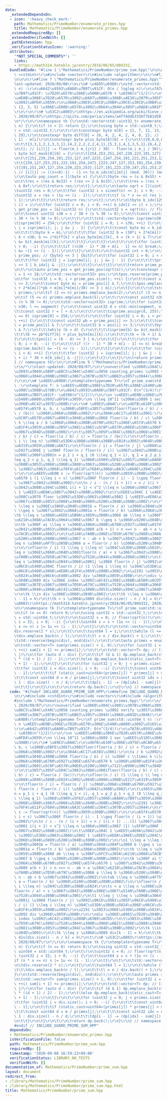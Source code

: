 ```yaml
---
data:
  _extendedDependsOn:
  - icon: ':heavy_check_mark:'
    path: Mathematics/PrimeNumber/enumerate_primes.hpp
    title: Mathematics/PrimeNumber/enumerate_primes.hpp
  _extendedRequiredBy: []
  _extendedVerifiedWith: []
  _pathExtension: hpp
  _verificationStatusIcon: ':warning:'
  attributes:
    '*NOT_SPECIAL_COMMENTS*': ''
    links:
    - https://math314.hateblo.jp/entry/2016/06/05/004332,
  bundledCode: "#line 1 \"Mathematics/PrimeNumber/prime_sum.hpp\"\n\n\n\r\n#include\
    \ <cstdint>\r\n#include <vector>\r\n#include <algorithm>\r\n\r\n#line 1 \"Mathematics/PrimeNumber/enumerate_primes.hpp\"\
    \n\n\n\r\n#line 7 \"Mathematics/PrimeNumber/enumerate_primes.hpp\"\n\r\n/*\r\n\
    last-updated: 2020/09/08\r\n\r\n# \u4ED5\u69D8\r\nstd::vector<std::uint32_t> enumerate_primes(std::uint32_t\
    \ n) :\r\n\u6642\u9593\u8A08\u7B97\u91CF: O(n / loglog n)\r\n\u7A7A\u9593\u8A08\
    \u7B97\u91CF: \u7D20\u6570\u306E\u500B\u6570 + \u0398(n^(1/2))\r\n\r\nn \u4EE5\
    \u4E0B\u306E\u7D20\u6570\u3092\u6607\u9806\u306B\u4E26\u3079\u305F\u914D\u5217\
    \u3092\u8FD4\u3059\r\n\u30A8\u30E9\u30C8\u30B9\u30C6\u30CD\u30B9\u306E\u7BE9\u306E\
    \ {2, 3, 5} \u306E\u500D\u6570\u3092\u9664\u3044\u305F\u9AD8\u901F\u5316\u7248\
    \r\n\r\n\r\n# \u53C2\u8003\r\nhttps://en.wikipedia.org/wiki/Sieve_of_Eratosthenes,\
    \ 2020/09/07\r\nhttps://qiita.com/peria/items/a4ff4ddb3336f7b81d50, 2020/09/08\r\
    \n*/\r\n\r\nnamespace tk {\r\nstd::vector<std::uint32_t> enumerate_primes(std::uint32_t\
    \ n) {\r\n\tif (n < 2) return {};\r\n\tusing byte = std::uint8_t;\r\n\tusing uint32\
    \ = std::uint32_t;\r\n\t\r\n\tconstexpr byte m[8] = {1, 7, 11, 13, 17, 19, 23,\
    \ 29};\r\n\tconstexpr byte diff[8] = {6, 4, 2, 4, 2, 4, 6, 2}; // [i] := m[i +\
    \ 1] - m[i]\r\n\tconstexpr byte plus_byte[8][8] = {\r\n\t\t{0,0,0,0,0,0,0,1},{1,1,1,0,1,1,1,1},{2,2,0,2,0,2,2,1},{3,1,1,2,1,1,3,1},\r\
    \n\t\t{3,3,1,2,1,3,3,1},{4,2,2,2,2,2,4,1},{5,3,1,4,1,3,5,1},{6,4,2,4,2,4,6,1},\r\
    \n\t}; // [i][j] := floor(m_i m_{j+1} / 30) - floor(m_i m_j / 30)\r\n\tconstexpr\
    \ byte bit_mask[8][8] = {\r\n\t\t{254,253,251,247,239,223,191,127},{253,223,239,254,127,247,251,191},\r\
    \n\t\t{251,239,254,191,253,127,247,223},{247,254,191,223,251,253,127,239},\r\n\
    \t\t{239,127,253,251,223,191,254,247},{223,247,127,253,191,254,239,251},\r\n\t\
    \t{191,251,247,127,254,239,223,253},{127,191,223,239,247,251,253,254},\r\n\t};\
    \ // [i][j] := ((1<<8)-1) - (1 << to_m_idx(m[i]m[j] (mod. 30))) (mod. 8))\r\n\t\
    \r\n\tauto pop_count = [](byte x) {\r\n\t\tbyte res = (x & 0x55) + (x >> 1 & 0x55);\r\
    \n\t\tres = (res & 0x33) + (res >> 2 & 0x33);\r\n\t\tres = (res + (res >> 4))\
    \ & 0xf;\r\n\t\treturn res;\r\n\t};\r\n\t\r\n\tauto sqrt = [](uint32 n) {\r\n\t\
    \tuint32 res = 0;\r\n\t\tfor (uint32 i = sizeof(n) << 2; i > 0; --i) {\r\n\t\t\
    \tuint32 x = res + (1u << (i - 1));\r\n\t\t\tif (x * x <= n) res |= 1u << (i -\
    \ 1);\r\n\t\t}\r\n\t\treturn res;\r\n\t};\r\n\t\r\n\tbyte b_idx[129]; // [1 <<\
    \ i] = i\r\n\tfor (uint32 i = 0; i < 8; ++i) b_idx[1 << i] = i;\r\n\t\r\n\tauto\
    \ get_prime_pos = [&](uint32 n) {\r\n\t\tuint32 s = sqrt(n); // floor(sqrt(n))\r\
    \n\t\tconst uint32 s30 = s / 30 + (s % 30 != 0);\r\n\t\tconst uint32 n30 = n /\
    \ 30 + (n % 30 != 0);\r\n\t\t\r\n\t\tstd::vector<byte> isprime(n30, 255);\r\n\t\
    \tisprime[0] = 254;\r\n\t\tfor (uint32 i = 0; i < s30; ++i) {\r\n\t\t\tfor (byte\
    \ j = isprime[i]; j; j &= j - 1) {\r\n\t\t\t\tconst byte mi = b_idx[j & -j];\r\
    \n\t\t\t\tbyte k = mi;\r\n\t\t\t\tfor (uint32 b = (30*i + 2*m[mi])*i + m[mi]*m[mi]/30;\
    \ b < n30; b += i*diff[k] + plus_byte[mi][k], k = (k + 1) & 7)\r\n\t\t\t\t\tisprime[b]\
    \ &= bit_mask[mi][k];\r\n\t\t\t}\r\n\t\t}\r\n\t\t\r\n\t\tfor (uint32 i = 8; i\
    \ > 0; --i) {\r\n\t\t\tif ((n30 - 1) * 30 + m[i - 1] <= n) break;\r\n\t\t\tisprime.back()\
    \ &= ~(1 << (i - 1));\r\n\t\t}\r\n\t\t\r\n\t\tuint32 cnt = 0;\r\n\t\tstd::vector<uint32>\
    \ prime_pos; // {byte} << 3 | {bit}\r\n\t\tfor (uint32 i = 0; i < n30; ++i) {\r\
    \n\t\t\tfor (uint32 j = isprime[i]; j; j &= j - 1) {\r\n\t\t\t\tprime_pos.emplace_back(i\
    \ << 3 | b_idx[j & -j]);\r\n\t\t\t}\r\n\t\t}\r\n\t\treturn prime_pos;\r\n\t};\r\
    \n\t\r\n\tauto prime_pos = get_prime_pos(sqrt(n));\r\n\tconstexpr uint32 segment\
    \ = 1 << 18;\r\n\tstd::vector<uint32> pos;\r\n\tpos.reserve(prime_pos.size());\r\
    \n\tfor (uint32 i = 0; i < prime_pos.size(); ++i) {\r\n\t\tconst uint32 pb = prime_pos[i]\
    \ >> 3;\r\n\t\tconst byte mi = prime_pos[i] & 7;\r\n\t\tpos.emplace_back(((30*pb\
    \ + 2*m[mi])*pb + m[mi]*m[mi]/30) << 3 | mi);\r\n\t}\r\n\t\r\n\tstd::vector<uint32>\
    \ primes;\r\n\tif (2 <= n) primes.emplace_back(2);\r\n\tif (3 <= n) primes.emplace_back(3);\r\
    \n\tif (5 <= n) primes.emplace_back(5);\r\n\t\r\n\tconst uint32 n30 = n / 30 +\
    \ (n % 30 != 0);\r\n\tstd::vector<uint32> isprime;\r\n\tfor (uint32 l = 0; l <\
    \ n30; l += segment) {\r\n\t\tconst uint32 d = std::min(segment, n30 - l);\r\n\
    \t\tconst uint32 r = l + d;\r\n\t\t\r\n\t\tisprime.assign(d, 255);\r\n\t\tif (l\
    \ == 0) isprime[0] = 254;\r\n\t\t\r\n\t\tfor (uint32 i = 0; i < prime_pos.size();\
    \ ++i) {\r\n\t\t\tconst uint32 pb = prime_pos[i] >> 3;\r\n\t\t\tconst byte mi\
    \ = prime_pos[i] & 7;\r\n\t\t\tuint32 b = pos[i] >> 3;\r\n\t\t\tbyte k = pos[i]\
    \ & 7;\r\n\t\t\twhile (b < d) {\r\n\t\t\t\tisprime[b] &= bit_mask[mi][k];\r\n\t\
    \t\t\tb += pb*diff[k] + plus_byte[mi][k];\r\n\t\t\t\tk = (k + 1) & 7;\r\n\t\t\t\
    }\r\n\t\t\tpos[i] = (b - d) << 3 | k;\r\n\t\t}\r\n\t\t\r\n\t\tfor (uint32 i =\
    \ 8; i > 0; --i) {\r\n\t\t\tif ((r - 1) * 30 + m[i - 1] <= n) break;\r\n\t\t\t\
    isprime.back() &= ~(1 << (i - 1));\r\n\t\t}\r\n\t\t\r\n\t\tfor (uint32 i = 0;\
    \ i < d; ++i) {\r\n\t\t\tfor (uint32 j = isprime[i]; j; j &= j - 1) primes.emplace_back((l\
    \ + i) * 30 + m[b_idx[j & -j]]);\r\n\t\t}\r\n\t}\r\n\treturn primes;\r\n}\r\n\
    } // namespace tk\r\n\r\n\n#line 9 \"Mathematics/PrimeNumber/prime_sum.hpp\"\n\
    \r\n/*\r\nlast-updated: 2020/09/07\r\n\r\nunverified \u3060\u304C\u3001\u307B\u3068\
    \u3093\u3069\u5B9F\u88C5\u304C\u540C\u3058 counting_primes \u3092 verify \u3057\
    \u3066\u3044\u308B\u306E\u3067\u307B\u307C\u6B63\u3057\u3044(\u3068\u601D\u3046\
    )\r\n\r\n# \u4ED5\u69D8\r\ntemplate<typename T>\r\nT prime_sum(std::uint64_t n)\
    \ :\r\ntemplate T: n \u4EE5\u4E0B\u306E\u7D20\u6570\u306E\u5408\u8A08\u3092\u5165\
    \u308C\u308B\u578B\r\n\u6642\u9593\u8A08\u7B97\u91CF: O(n^(3/4))\r\n\u7A7A\u9593\
    \u8A08\u7B97\u91CF: \u0398(n^(1/2))\r\n\r\nn \u4EE5\u4E0B\u306E\u7D20\u6570\u306E\
    \u5408\u8A08\u3092\u8FD4\u3059\r\nn \\leq 10^11 \u306A\u3089 1 sec \u4EE5\u5185\
    \u306B\u6C42\u307E\u308B\r\n\r\n# \u89E3\u8AAC\r\n\u4EFB\u610F\u306E\u975E\u8CA0\
    \u6574\u6570 a, b, c \u306B\u5BFE\u3057\u3001floor(floor(a / b) / c) = floor(a\
    \ / (bc)) \u3068\u306A\u308B\u3002\r\n\u304A\u6C17\u6301\u3061:\r\n\ta / b \u3092\
    \u5C0F\u6570\u3067\u8003\u3048\u308B\u3068 floor((a / b) / c) \u306F c \\times\
    \ k \\leq a / b \u3068\u306A\u308B\u6700\u5927\u306E\u6574\u6570 k \u3068\u4E00\
    \u81F4\u3059\u308B\u305F\u3081\u3001\u5C0F\u6570\u90E8\u5206\u306F\u7121\u8996\
    \u3067\u304D\u308B\u3002\r\n\t\u3057\u305F\u304C\u3063\u3066\u3001floor(floor(a\
    \ / b) / c) = floor((a / b) / c) = floor(a / (bc))\r\n\r\nfloor(n / i) (1 \\leq\
    \ i \\ leq n) \u306E\u53D6\u308A\u3046\u308B\u5024\u3092\u964D\u9806\u306B\u5217\
    \u6319\u3059\u308B\u8A71\r\n\tfloor(n / i) = floor(n / j) \u3068\u306A\u308B\u6700\
    \u5927\u306E j \u306F floor(n / floor(n / i)) \u3067\u3042\u308B\u3002\r\n\t\u3053\
    \u308C\u306F\u3001n = p_1 i + q_1 (0 \\leq q_1 < i), q_1 = p_2 p_1 + q_2 (0 \\\
    leq q_2 < p_1, q_2 \\leq q_1) \u3068\u5909\u5F62\u3057\u3066\u8A08\u7B97\u3059\
    \u308B\u3053\u3068\u306B\u3088\u3063\u3066\u5206\u304B\u308B\u3002\r\n\t\u2191\
    \ \u3082\u3063\u3068\u76F4\u611F\u7684\u306A\u8A3C\u660E\u304C\u307B\u3057\u3044\
    \r\n\r\n\u4EE5\u4E0B s := floor(sqrt(n)) \u3068\u3059\u308B\u3002\r\n\r\n\u6574\
    \u6570 i (1 \\leq i < s) \u3067\u306F floor(n / i) - 1 \\geq floor(n / (i + 1))\
    \ \u3067\u3042\u308B\u3002\r\n\tn / i - (n / (i + 1)) = n / i(i + 1) ...(1) \u3067\
    \u3042\u308B\u304C\u3001 i(i + 1) < s^2 \\leq n \u306A\u306E\u3067 (1) \u5F0F\u306F\
    \ 1 \u4EE5\u4E0A\u3067\u3042\u308B\u3002\r\n\t\u5DEE\u304C 1 \u4EE5\u4E0A\u3042\
    \u308C\u3070 floor \u3092\u53D6\u3063\u3066\u3082 1 \u4EE5\u4E0A\u306E\u5DEE\u304C\
    \u3067\u308B\u3053\u3068\u304B\u3089\u5206\u304B\u308B\u3002\r\n\r\n1 \\leq a\
    \ \\leq s \u306E\u3068\u304D\u3001b = floor(n / a) \u3068\u304A\u304F\u3068 b\
    \ \\geq s \u3067\u3042\u308A\u3001a = floor(n / b) \u3068\u306A\u308B\u3002\r\n\
    \tb \\leq s \u3068\u4EEE\u5B9A\u3059\u308B\u3068 ab \\leq n \u306F\u5FC5\u305A\
    \u6210\u308A\u7ACB\u3064\u306E\u3067 b \\geq s \u3068\u5206\u304B\u308B\u3002\r\
    \n\tb \u306F ai \\leq n \u3068\u306A\u308B\u6700\u5927\u306E\u6574\u6570 i \u3067\
    \u3042\u308B\u3053\u3068\u304B\u3089 a(b + 1) > n <=> n - ab < a \u304C\u6210\u308A\
    \u7ACB\u3064\u3002\r\n\t\u5148\u7A0B\u306E\u7D50\u679C\u3088\u308A a \\leq b \u3068\
    \u5206\u304B\u308B\u306E\u3067 n - ab < b \u3067\u3042\u308B\u3002\r\n\tab \\\
    leq n \u3068\u4F75\u305B\u3066 a = floor(n / b) \u3068\u5206\u304B\u308B\u3002\
    \r\n\r\nfloor(n / i) (1 \\leq i \\leq n) \u304C\u53D6\u308B\u5024\r\n\ts < a \\\
    leq n \u306E\u3068\u304D\u3001floor(n / a) < s \u3067\u3042\u308B\u306E\u3067\u5148\
    \u7A0B\u306E\u7D50\u679C\u3092\u7528\u3044\u308B\u3068\u3001\r\n\t1 \\leq j \\\
    leq s \u306B\u3064\u3044\u3066\u3001j \u3068 floor(n / j) \u3092\u96C6\u3081\u305F\
    \u96C6\u5408\u304C floor(n / i) (1 \\leq i \\leq n) \u304C\u53D6\u308B\u5024\u306E\
    \u96C6\u5408\u3068\u4E00\u81F4\u3059\u308B\u3002\r\n\u2191 \u3053\u306E\u53D6\u308B\
    \u5024\u306E\u96C6\u5408\u3092 div \u3068\u3059\u308B\r\n\r\ndiv \u306E\u8981\u7D20\
    \u304B\u3089 div \u306E index \u3092\u6C42\u3081\u308B\u65B9\u6CD5\r\n\t\u3053\
    \u308C\u307E\u3067\u306E\u7D50\u679C\u3092\u7528\u3044\u308B\u3068\u6B21\u306E\
    \u3088\u3046\u306B\u6C42\u3081\u308B\u3053\u3068\u304C\u3067\u304D\u308B\u3002\
    \r\n\tk \\in div \u306E\u3068\u304D\u3001\r\n\t\tk \\leq s \u306A\u3089 div[k\
    \ - 1] = k\r\n\t\tk > s \u306A\u3089 div[div.size() - n / k] = k\r\n\t\r\n# \u53C2\
    \u8003\r\nhttps://math314.hateblo.jp/entry/2016/06/05/004332, 2020/09/07\r\n*/\r\
    \n\r\nnamespace tk {\r\ntemplate<typename T>\r\nT prime_sum(std::uint64_t n) {\r\
    \n\tif (n == 0) return 0;\r\n\tusing uint32 = std::uint32_t;\r\n\tusing uint64\
    \ = std::uint64_t;\r\n\t\r\n\tuint32 s = 0; // floor(sqrt(n))\r\n\tfor (uint32\
    \ i = 32; i > 0; --i) {\r\n\t\tuint64 x = s + (1u << (i - 1));\r\n\t\tif (x *\
    \ x <= n) s |= 1u << (i - 1);\r\n\t}\r\n\t\r\n\tstd::vector<uint64> div;\r\n\t\
    div.reserve(2 * s);\r\n\t{\r\n\t\tuint64 l = 1;\r\n\t\twhile (l <= n) {\r\n\t\t\
    \tdiv.emplace_back(n / l);\r\n\t\t\tl = n / div.back() + 1;\r\n\t\t}\r\n\t}\r\n\
    \tstd::reverse(begin(div), end(div));\r\n\t\r\n\tauto primes = enumerate_primes(s);\r\
    \n\tstd::vector<T> sum(primes.size() + 1, 0);\r\n\tfor (uint32 i = 0; i < primes.size();\
    \ ++i) sum[i + 1] += primes[i];\r\n\t\r\n\tstd::vector<T> dp; // [i]([j]) := S(div[i],\
    \ j)\r\n\tfor (auto d : div) {\r\n\t\tif (d & 1) dp.emplace_back(static_cast<T>(d)\
    \ * ((d + 1) / 2) - 1);\r\n\t\telse dp.emplace_back(static_cast<T>(d / 2) * (d\
    \ + 1) - 1);\r\n\t}\r\n\t\r\n\tfor (uint32 j = 0; j < primes.size(); ++j) {\r\n\
    \t\tfor (uint32 i = div.size(); i > 0; --i) {\r\n\t\t\tconst uint64 m = div[i\
    \ - 1];\r\n\t\t\tif (static_cast<uint64>(primes[j]) * primes[j] > m) break;\r\n\
    \t\t\tconst uint64 d = m / primes[j];\r\n\t\t\tconst uint32 idx = d <= s ? d -\
    \ 1 : div.size() - n / d;\r\n\t\t\tdp[i - 1] -= (dp[idx] - sum[j]) * primes[j];\r\
    \n\t\t}\r\n\t}\r\n\t\r\n\treturn dp.back();\r\n}\r\n} // namespace tk\r\n\r\n\n"
  code: "#ifndef INCLUDE_GUARD_PRIME_SUM_HPP\r\n#define INCLUDE_GUARD_PRIME_SUM_HPP\r\
    \n\r\n#include <cstdint>\r\n#include <vector>\r\n#include <algorithm>\r\n\r\n\
    #include \"Mathematics/PrimeNumber/enumerate_primes.hpp\"\r\n\r\n/*\r\nlast-updated:\
    \ 2020/09/07\r\n\r\nunverified \u3060\u304C\u3001\u307B\u3068\u3093\u3069\u5B9F\
    \u88C5\u304C\u540C\u3058 counting_primes \u3092 verify \u3057\u3066\u3044\u308B\
    \u306E\u3067\u307B\u307C\u6B63\u3057\u3044(\u3068\u601D\u3046)\r\n\r\n# \u4ED5\
    \u69D8\r\ntemplate<typename T>\r\nT prime_sum(std::uint64_t n) :\r\ntemplate T:\
    \ n \u4EE5\u4E0B\u306E\u7D20\u6570\u306E\u5408\u8A08\u3092\u5165\u308C\u308B\u578B\
    \r\n\u6642\u9593\u8A08\u7B97\u91CF: O(n^(3/4))\r\n\u7A7A\u9593\u8A08\u7B97\u91CF\
    : \u0398(n^(1/2))\r\n\r\nn \u4EE5\u4E0B\u306E\u7D20\u6570\u306E\u5408\u8A08\u3092\
    \u8FD4\u3059\r\nn \\leq 10^11 \u306A\u3089 1 sec \u4EE5\u5185\u306B\u6C42\u307E\
    \u308B\r\n\r\n# \u89E3\u8AAC\r\n\u4EFB\u610F\u306E\u975E\u8CA0\u6574\u6570 a,\
    \ b, c \u306B\u5BFE\u3057\u3001floor(floor(a / b) / c) = floor(a / (bc)) \u3068\
    \u306A\u308B\u3002\r\n\u304A\u6C17\u6301\u3061:\r\n\ta / b \u3092\u5C0F\u6570\u3067\
    \u8003\u3048\u308B\u3068 floor((a / b) / c) \u306F c \\times k \\leq a / b \u3068\
    \u306A\u308B\u6700\u5927\u306E\u6574\u6570 k \u3068\u4E00\u81F4\u3059\u308B\u305F\
    \u3081\u3001\u5C0F\u6570\u90E8\u5206\u306F\u7121\u8996\u3067\u304D\u308B\u3002\
    \r\n\t\u3057\u305F\u304C\u3063\u3066\u3001floor(floor(a / b) / c) = floor((a /\
    \ b) / c) = floor(a / (bc))\r\n\r\nfloor(n / i) (1 \\leq i \\ leq n) \u306E\u53D6\
    \u308A\u3046\u308B\u5024\u3092\u964D\u9806\u306B\u5217\u6319\u3059\u308B\u8A71\
    \r\n\tfloor(n / i) = floor(n / j) \u3068\u306A\u308B\u6700\u5927\u306E j \u306F\
    \ floor(n / floor(n / i)) \u3067\u3042\u308B\u3002\r\n\t\u3053\u308C\u306F\u3001\
    n = p_1 i + q_1 (0 \\leq q_1 < i), q_1 = p_2 p_1 + q_2 (0 \\leq q_2 < p_1, q_2\
    \ \\leq q_1) \u3068\u5909\u5F62\u3057\u3066\u8A08\u7B97\u3059\u308B\u3053\u3068\
    \u306B\u3088\u3063\u3066\u5206\u304B\u308B\u3002\r\n\t\u2191 \u3082\u3063\u3068\
    \u76F4\u611F\u7684\u306A\u8A3C\u660E\u304C\u307B\u3057\u3044\r\n\r\n\u4EE5\u4E0B\
    \ s := floor(sqrt(n)) \u3068\u3059\u308B\u3002\r\n\r\n\u6574\u6570 i (1 \\leq\
    \ i < s) \u3067\u306F floor(n / i) - 1 \\geq floor(n / (i + 1)) \u3067\u3042\u308B\
    \u3002\r\n\tn / i - (n / (i + 1)) = n / i(i + 1) ...(1) \u3067\u3042\u308B\u304C\
    \u3001 i(i + 1) < s^2 \\leq n \u306A\u306E\u3067 (1) \u5F0F\u306F 1 \u4EE5\u4E0A\
    \u3067\u3042\u308B\u3002\r\n\t\u5DEE\u304C 1 \u4EE5\u4E0A\u3042\u308C\u3070 floor\
    \ \u3092\u53D6\u3063\u3066\u3082 1 \u4EE5\u4E0A\u306E\u5DEE\u304C\u3067\u308B\u3053\
    \u3068\u304B\u3089\u5206\u304B\u308B\u3002\r\n\r\n1 \\leq a \\leq s \u306E\u3068\
    \u304D\u3001b = floor(n / a) \u3068\u304A\u304F\u3068 b \\geq s \u3067\u3042\u308A\
    \u3001a = floor(n / b) \u3068\u306A\u308B\u3002\r\n\tb \\leq s \u3068\u4EEE\u5B9A\
    \u3059\u308B\u3068 ab \\leq n \u306F\u5FC5\u305A\u6210\u308A\u7ACB\u3064\u306E\
    \u3067 b \\geq s \u3068\u5206\u304B\u308B\u3002\r\n\tb \u306F ai \\leq n \u3068\
    \u306A\u308B\u6700\u5927\u306E\u6574\u6570 i \u3067\u3042\u308B\u3053\u3068\u304B\
    \u3089 a(b + 1) > n <=> n - ab < a \u304C\u6210\u308A\u7ACB\u3064\u3002\r\n\t\u5148\
    \u7A0B\u306E\u7D50\u679C\u3088\u308A a \\leq b \u3068\u5206\u304B\u308B\u306E\u3067\
    \ n - ab < b \u3067\u3042\u308B\u3002\r\n\tab \\leq n \u3068\u4F75\u305B\u3066\
    \ a = floor(n / b) \u3068\u5206\u304B\u308B\u3002\r\n\r\nfloor(n / i) (1 \\leq\
    \ i \\leq n) \u304C\u53D6\u308B\u5024\r\n\ts < a \\leq n \u306E\u3068\u304D\u3001\
    floor(n / a) < s \u3067\u3042\u308B\u306E\u3067\u5148\u7A0B\u306E\u7D50\u679C\u3092\
    \u7528\u3044\u308B\u3068\u3001\r\n\t1 \\leq j \\leq s \u306B\u3064\u3044\u3066\
    \u3001j \u3068 floor(n / j) \u3092\u96C6\u3081\u305F\u96C6\u5408\u304C floor(n\
    \ / i) (1 \\leq i \\leq n) \u304C\u53D6\u308B\u5024\u306E\u96C6\u5408\u3068\u4E00\
    \u81F4\u3059\u308B\u3002\r\n\u2191 \u3053\u306E\u53D6\u308B\u5024\u306E\u96C6\u5408\
    \u3092 div \u3068\u3059\u308B\r\n\r\ndiv \u306E\u8981\u7D20\u304B\u3089 div \u306E\
    \ index \u3092\u6C42\u3081\u308B\u65B9\u6CD5\r\n\t\u3053\u308C\u307E\u3067\u306E\
    \u7D50\u679C\u3092\u7528\u3044\u308B\u3068\u6B21\u306E\u3088\u3046\u306B\u6C42\
    \u3081\u308B\u3053\u3068\u304C\u3067\u304D\u308B\u3002\r\n\tk \\in div \u306E\u3068\
    \u304D\u3001\r\n\t\tk \\leq s \u306A\u3089 div[k - 1] = k\r\n\t\tk > s \u306A\u3089\
    \ div[div.size() - n / k] = k\r\n\t\r\n# \u53C2\u8003\r\nhttps://math314.hateblo.jp/entry/2016/06/05/004332,\
    \ 2020/09/07\r\n*/\r\n\r\nnamespace tk {\r\ntemplate<typename T>\r\nT prime_sum(std::uint64_t\
    \ n) {\r\n\tif (n == 0) return 0;\r\n\tusing uint32 = std::uint32_t;\r\n\tusing\
    \ uint64 = std::uint64_t;\r\n\t\r\n\tuint32 s = 0; // floor(sqrt(n))\r\n\tfor\
    \ (uint32 i = 32; i > 0; --i) {\r\n\t\tuint64 x = s + (1u << (i - 1));\r\n\t\t\
    if (x * x <= n) s |= 1u << (i - 1);\r\n\t}\r\n\t\r\n\tstd::vector<uint64> div;\r\
    \n\tdiv.reserve(2 * s);\r\n\t{\r\n\t\tuint64 l = 1;\r\n\t\twhile (l <= n) {\r\n\
    \t\t\tdiv.emplace_back(n / l);\r\n\t\t\tl = n / div.back() + 1;\r\n\t\t}\r\n\t\
    }\r\n\tstd::reverse(begin(div), end(div));\r\n\t\r\n\tauto primes = enumerate_primes(s);\r\
    \n\tstd::vector<T> sum(primes.size() + 1, 0);\r\n\tfor (uint32 i = 0; i < primes.size();\
    \ ++i) sum[i + 1] += primes[i];\r\n\t\r\n\tstd::vector<T> dp; // [i]([j]) := S(div[i],\
    \ j)\r\n\tfor (auto d : div) {\r\n\t\tif (d & 1) dp.emplace_back(static_cast<T>(d)\
    \ * ((d + 1) / 2) - 1);\r\n\t\telse dp.emplace_back(static_cast<T>(d / 2) * (d\
    \ + 1) - 1);\r\n\t}\r\n\t\r\n\tfor (uint32 j = 0; j < primes.size(); ++j) {\r\n\
    \t\tfor (uint32 i = div.size(); i > 0; --i) {\r\n\t\t\tconst uint64 m = div[i\
    \ - 1];\r\n\t\t\tif (static_cast<uint64>(primes[j]) * primes[j] > m) break;\r\n\
    \t\t\tconst uint64 d = m / primes[j];\r\n\t\t\tconst uint32 idx = d <= s ? d -\
    \ 1 : div.size() - n / d;\r\n\t\t\tdp[i - 1] -= (dp[idx] - sum[j]) * primes[j];\r\
    \n\t\t}\r\n\t}\r\n\t\r\n\treturn dp.back();\r\n}\r\n} // namespace tk\r\n\r\n\
    #endif // INCLUDE_GUARD_PRIME_SUM_HPP"
  dependsOn:
  - Mathematics/PrimeNumber/enumerate_primes.hpp
  isVerificationFile: false
  path: Mathematics/PrimeNumber/prime_sum.hpp
  requiredBy: []
  timestamp: '2020-09-08 16:59:22+09:00'
  verificationStatus: LIBRARY_NO_TESTS
  verifiedWith: []
documentation_of: Mathematics/PrimeNumber/prime_sum.hpp
layout: document
redirect_from:
- /library/Mathematics/PrimeNumber/prime_sum.hpp
- /library/Mathematics/PrimeNumber/prime_sum.hpp.html
title: Mathematics/PrimeNumber/prime_sum.hpp
---
```

